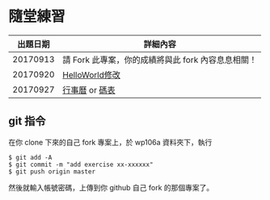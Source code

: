 # 隨堂練習

出題日期      | 詳細內容
-------------|-----------------
20170913     | 請 Fork 此專案，你的成績將與此 fork 內容息息相關！
20170920     | [HelloWorld修改](helloWorldLink.md)
20170927     | [行事曆](timerSchedule.md) or [碼表](stopwatch.md)

## git 指令

在你 clone 下來的自己 fork 專案上，於 wp106a 資料夾下，執行

```
$ git add -A
$ git commit -m "add exercise xx-xxxxxx"
$ git push origin master
```

然後就輸入帳號密碼，上傳到你 github 自己 fork 的那個專案了。 